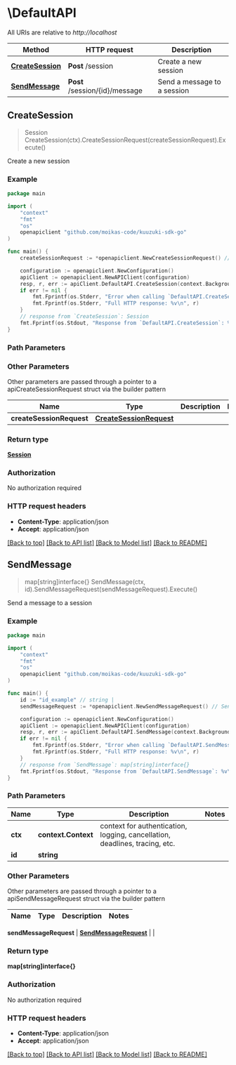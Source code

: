 # \DefaultAPI

All URIs are relative to *http://localhost*

Method | HTTP request | Description
------------- | ------------- | -------------
[**CreateSession**](DefaultAPI.md#CreateSession) | **Post** /session | Create a new session
[**SendMessage**](DefaultAPI.md#SendMessage) | **Post** /session/{id}/message | Send a message to a session



## CreateSession

> Session CreateSession(ctx).CreateSessionRequest(createSessionRequest).Execute()

Create a new session

### Example

```go
package main

import (
	"context"
	"fmt"
	"os"
	openapiclient "github.com/moikas-code/kuuzuki-sdk-go"
)

func main() {
	createSessionRequest := *openapiclient.NewCreateSessionRequest() // CreateSessionRequest |

	configuration := openapiclient.NewConfiguration()
	apiClient := openapiclient.NewAPIClient(configuration)
	resp, r, err := apiClient.DefaultAPI.CreateSession(context.Background()).CreateSessionRequest(createSessionRequest).Execute()
	if err != nil {
		fmt.Fprintf(os.Stderr, "Error when calling `DefaultAPI.CreateSession``: %v\n", err)
		fmt.Fprintf(os.Stderr, "Full HTTP response: %v\n", r)
	}
	// response from `CreateSession`: Session
	fmt.Fprintf(os.Stdout, "Response from `DefaultAPI.CreateSession`: %v\n", resp)
}
```

### Path Parameters



### Other Parameters

Other parameters are passed through a pointer to a apiCreateSessionRequest struct via the builder pattern


Name | Type | Description  | Notes
------------- | ------------- | ------------- | -------------
 **createSessionRequest** | [**CreateSessionRequest**](CreateSessionRequest.md) |  |

### Return type

[**Session**](Session.md)

### Authorization

No authorization required

### HTTP request headers

- **Content-Type**: application/json
- **Accept**: application/json

[[Back to top]](#) [[Back to API list]](../README.md#documentation-for-api-endpoints)
[[Back to Model list]](../README.md#documentation-for-models)
[[Back to README]](../README.md)


## SendMessage

> map[string]interface{} SendMessage(ctx, id).SendMessageRequest(sendMessageRequest).Execute()

Send a message to a session

### Example

```go
package main

import (
	"context"
	"fmt"
	"os"
	openapiclient "github.com/moikas-code/kuuzuki-sdk-go"
)

func main() {
	id := "id_example" // string |
	sendMessageRequest := *openapiclient.NewSendMessageRequest() // SendMessageRequest |

	configuration := openapiclient.NewConfiguration()
	apiClient := openapiclient.NewAPIClient(configuration)
	resp, r, err := apiClient.DefaultAPI.SendMessage(context.Background(), id).SendMessageRequest(sendMessageRequest).Execute()
	if err != nil {
		fmt.Fprintf(os.Stderr, "Error when calling `DefaultAPI.SendMessage``: %v\n", err)
		fmt.Fprintf(os.Stderr, "Full HTTP response: %v\n", r)
	}
	// response from `SendMessage`: map[string]interface{}
	fmt.Fprintf(os.Stdout, "Response from `DefaultAPI.SendMessage`: %v\n", resp)
}
```

### Path Parameters


Name | Type | Description  | Notes
------------- | ------------- | ------------- | -------------
**ctx** | **context.Context** | context for authentication, logging, cancellation, deadlines, tracing, etc.
**id** | **string** |  |

### Other Parameters

Other parameters are passed through a pointer to a apiSendMessageRequest struct via the builder pattern


Name | Type | Description  | Notes
------------- | ------------- | ------------- | -------------

 **sendMessageRequest** | [**SendMessageRequest**](SendMessageRequest.md) |  |

### Return type

**map[string]interface{}**

### Authorization

No authorization required

### HTTP request headers

- **Content-Type**: application/json
- **Accept**: application/json

[[Back to top]](#) [[Back to API list]](../README.md#documentation-for-api-endpoints)
[[Back to Model list]](../README.md#documentation-for-models)
[[Back to README]](../README.md)
